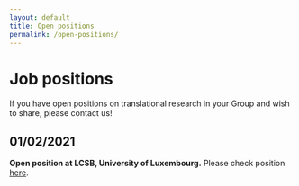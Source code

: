 ```yaml
---
layout: default
title: Open positions
permalink: /open-positions/
---
```


# Job positions

If you have open positions on translational research in your Group and wish to share, please contact us!

## 01/02/2021

<b>Open position at LCSB, University of Luxembourg.</b> Please check position  <a href="../jobs/preadapt_postdoc_position_2021.pdf">here</a>.
